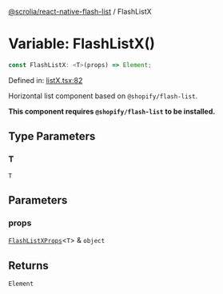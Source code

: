 [@scrolia/react-native-flash-list](../README.md) / FlashListX

# Variable: FlashListX()

```ts
const FlashListX: <T>(props) => Element;
```

Defined in: [listX.tsx:82](https://github.com/alpheustangs/scrolia/blob/e478c3598c4b753ead9de3dc691e6078680b80a3/packages/react-native-flash-list/src/listX.tsx#L82)

Horizontal list component based on `@shopify/flash-list`.

**This component requires `@shopify/flash-list` to be installed.**

## Type Parameters

### T

`T`

## Parameters

### props

[`FlashListXProps`](../type-aliases/FlashListXProps.md)\<`T`\> & `object`

## Returns

`Element`
